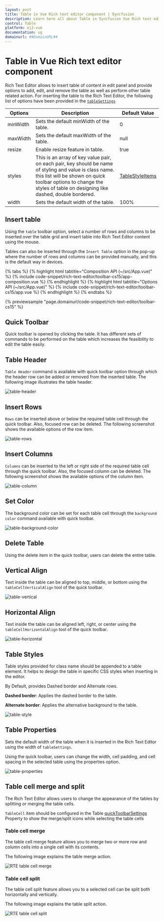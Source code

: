 ```yaml
---
layout: post
title: Table in Vue Rich text editor component | Syncfusion
description: Learn here all about Table in Syncfusion Vue Rich text editor component of Syncfusion Essential JS 2 and more.
control: Table 
platform: ej2-vue
documentation: ug
domainurl: ##DomainURL##
---
```


# Table in Vue Rich text editor component

Rich Text Editor allows to insert table of content in edit panel and provide options to add, edit, and remove the table as well as perform other table related action. For inserting the table to the Rich Text Editor, the following list of options have been provided in the [`tableSettings`](https://ej2.syncfusion.com/vue/documentation/api/rich-text-editor/tableSettings/#tablesettings)

| Options | Description | Default Value |
|----------------|---------|-----------------------------|
| minWidth | Sets the default minWidth of the table. | 0 |
| maxWidth | Sets the default maxWidth of the table. | null |
| resize | Enable resize feature in table.| true |
| styles | This is an array of key value pair, on each pair, key should be name of styling and value is class name. this list will be shown on quick toolbar options to change the styles of table on designing like dashed, double bordered. | [TableStyleItems](https://ej2.syncfusion.com/vue/documentation/api/rich-text-editor/tableSettings/#styles) |
| width | Sets the default width of the table. | 100% |

## Insert table

Using the `table` toolbar option, select a number of rows and columns to be inserted over the table grid and insert table into Rich Text Editor content using the mouse.

Tables can also be inserted through the `Insert Table` option in the pop-up where the number of rows and columns can be provided manually, and this is the default way in devices.

{% tabs %}
{% highlight html tabtitle="Composition API (~/src/App.vue)" %}
{% include code-snippet/rich-text-editor/toolbar-cs15/app-composition.vue %}
{% endhighlight %}
{% highlight html tabtitle="Options API (~/src/App.vue)" %}
{% include code-snippet/rich-text-editor/toolbar-cs15/app.vue %}
{% endhighlight %}
{% endtabs %}
        
{% previewsample "page.domainurl/code-snippet/rich-text-editor/toolbar-cs15" %}

## Quick Toolbar

Quick toolbar is opened by clicking the table. It has different sets of commands to be performed on the table which increases the feasibility to edit the table easily.

## Table Header

`Table Header` command is available with quick toolbar option through which the header row can be added or removed from the inserted table. The following image illustrates the table header.

![table-header](./images/table_header.png)

## Insert Rows

`Rows` can be inserted above or below the required table cell through the quick toolbar. Also, focused row can be deleted. The following screenshot shows the available options of the row item.

![table-rows](./images/table_rows.png)

## Insert Columns

`Columns` can be inserted to the left or right side of the required table cell through the quick toolbar. Also, the focused column can be deleted. The following screenshot shows the available options of the column item.

![table-column](./images/table_column.png)

## Set Color

The background color can be set for each table cell through the `background color` command available with quick toolbar.

![table-background-color](./images/table_bg_color.png)

## Delete Table

Using the delete item in the quick toolbar, users can delete the entire table.

## Vertical Align

Text inside the table can be aligned to top, middle, or bottom using the `tableCellVerticalAlign` tool of the quick toolbar.

![table-vertical](./images/table_vertical.png)

## Horizontal Align

Text inside the table can be aligned left, right, or center using the `tableCellHorizontalAlign` tool of the quick toolbar.

![table-horizontal](./images/table_horizontal.png)

## Table Styles

Table styles provided for class name should be appended to a table element. It helps to design the table in specific CSS styles when inserting in the editor.

By Default, provides Dashed border and Alternate rows.

**Dashed border**: Applies the dashed border to the table.

**Alternate border**: Applies the alternative background to the table.

 ![table-style](./images/table_style.png)

## Table Properties

Sets the default width of the table when it is inserted in the Rich Text Editor using the width of `tableSettings`.

Using the quick toolbar, users can change the width, cell padding, and cell spacing in the selected table using the properties option.

![table-properties](./images/table_properties.png)

## Table cell merge and split

The Rich Text Editor allows users to change the appearance of the tables by splitting or merging the table cells.

`TableCell` item should be configured in the Table [quickToolbarSettings](https://ej2.syncfusion.com/vue/documentation/api/rich-text-editor/quickToolbarSettings/#table) Property to show the merge/split icons while selecting the table cells

### Table cell merge

The table cell merge feature allows you to merge two or more row and column cells into a single cell with its contents.

The following image explains the table merge action.

![RTE table cell merge](./images/table_merge.png)

### Table cell split

The table cell split feature allows you to a selected cell can be split both horizontally and vertically.

The following image explains the table split action.

![RTE table cell split](./images/table_split.png)